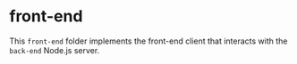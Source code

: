 # front-end
This `front-end` folder implements the front-end client that interacts with the `back-end` Node.js server.
